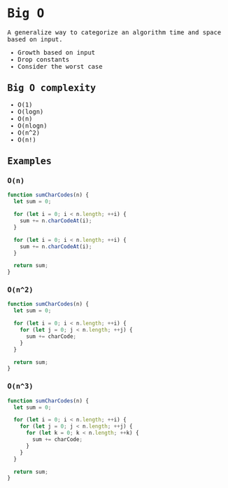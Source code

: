 <samp>

# Big O

A generalize way to categorize an algorithm time and space based on input.

- Growth based on input
- Drop constants
- Consider the worst case

## Big O complexity

- O(1)
- O(logn)
- O(n)
- O(nlogn)
- O(n^2)
- O(n!)

## Examples

### O(n)

```javascript
function sumCharCodes(n) {
  let sum = 0;

  for (let i = 0; i < n.length; ++i) {
    sum += n.charCodeAt(i);
  }

  for (let i = 0; i < n.length; ++i) {
    sum += n.charCodeAt(i);
  }

  return sum;
}
```

### O(n^2)

```javascript
function sumCharCodes(n) {
  let sum = 0;

  for (let i = 0; i < n.length; ++i) {
    for (let j = 0; j < n.length; ++j) {
      sum += charCode;
    }
  }

  return sum;
}
```

### O(n^3)

```javascript
function sumCharCodes(n) {
  let sum = 0;

  for (let i = 0; i < n.length; ++i) {
    for (let j = 0; j < n.length; ++j) {
      for (let k = 0; k < n.length; ++k) {
        sum += charCode;
      }
    }
  }

  return sum;
}
```

</samp>
